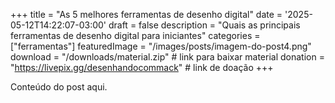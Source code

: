 +++
title = "As 5 melhores ferramentas de desenho digital"
date = '2025-05-12T14:22:07-03:00'
draft = false
description = "Quais as principais ferramentas de desenho digital para iniciantes"
categories = ["ferramentas"]
featuredImage = "/images/posts/imagem-do-post4.png"
download = "/downloads/material.zip"   # link para baixar material
donation = "https://livepix.gg/desenhandocommack"  # link de doação
+++

Conteúdo do post aqui.